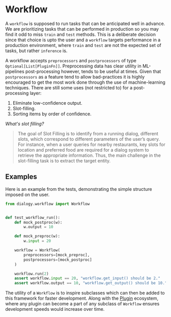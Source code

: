 # Workflow

A `workflow` is supposed to run tasks that can be anticipated well in advance. We are prioritizing tasks that can be performed in production
so you may find it odd to miss `train` and `test` methods. This is a deliberate decision since that choice is upto the user and a `workflow` 
targets performance in a production environment, where `train` and `test` are not the expected set of tasks, but rather `inference` is.

A workflow accepts `preprocessors` and `postprocessors` of type `Optional[List[PluginFn]]`. Preprocessing data has clear utility in ML-pipelines 
post-processing however, tends to be useful at times. Given that `postprocessors` as a feature tend to allow bad-practices it is highly encouraged 
to get the most work done through the use of machine-learning techniques. There are still some uses (not restricted to) for a post-processing layer:

1. Eliminate low-confidence output.
2. Slot-filling.
3. Sorting items by order of confidence.


_What's slot filling?_

> The goal of Slot Filling is to identify from a running dialog, different slots, which correspond to different parameters of the user’s query. For instance, when a user queries for nearby restaurants, key slots for location and preferred food are required for a dialog system to retrieve the appropriate information. Thus, the main challenge in the slot-filling task is to extract the target entity.


## Examples

Here is an example from the tests, demonstrating the simple structure imposed on the user.
```python
from dialogy.workflow import Workflow


def test_workflow_run():
    def mock_postproc(w):
        w.output = 10

    def mock_preproc(w):
        w.input = 20

    workflow = Workflow(
        preprocessors=[mock_preproc],
        postprocessors=[mock_postproc]
    )

    workflow.run(2)
    assert workflow.input == 20, "workflow.get_input() should be 2."
    assert workflow.output == 10, "workflow.get_output() should be 10."
```

The utility of a `Workflow` is to inspire subclasses which can then be added to this framework for faster development. Along with the [Plugin](../plugins/README.md) ecosystem, where any plugin can become a part of any subclass of `Workflow` ensures development speeds would increase over time.

